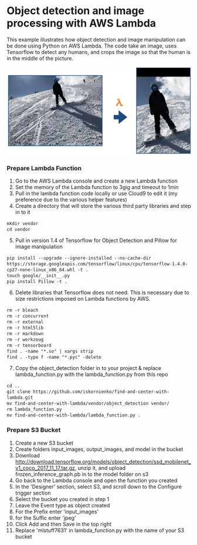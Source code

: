 # Object detection and image processing with AWS Lambda
This example illustrates how object detection and image manipulation can be done using Python on AWS Lambda. The code take an image, uses Tensorflow to detect any humans, and crops the image so that the human is in the middle of the picture.

![Sample Image](https://github.com/iskornienko/find-and-center-with-lambda/blob/master/sample_image.png?raw=true)


### Prepare Lambda Function
1. Go to the AWS Lambda console and create a new Lambda function
2. Set the memory of the Lambda function to 3gig and timeout to 1min
3. Pull in the lambda function code locally or use Cloud9 to edit it (my preference due to the various helper features)
4. Create a directory that will store the various third party libraries and step in to it
```
mkdir vendor
cd vendor
```
5. Pull in version 1.4 of Tensorflow for Object Detection and Pillow for image manipulation
```
pip install --upgrade --ignore-installed --no-cache-dir https://storage.googleapis.com/tensorflow/linux/cpu/tensorflow-1.4.0-cp27-none-linux_x86_64.whl -t .
touch google/__init__.py
pip install Pillow -t .
```
6. Delete libraries that Tensorflow does not need. This is necessary due to size restrictions imposed on Lambda functions by AWS.
```
rm -r bleach
rm -r concurrent
rm -r external
rm -r html5lib
rm -r markdown
rm -r werkzeug
rm -r tensorboard
find . -name "*.so" | xargs strip
find . -type f -name "*.pyc" -delete
```
7. Copy the object_detection folder in to your project & replace lambda_function.py with the lambda_function.py from this repo
```
cd ..
git clone https://github.com/iskornienko/find-and-center-with-lambda.git
mv find-and-center-with-lambda/vendor/object_detection vendor/
rm lambda_function.py 
mv find-and-center-with-lambda/lambda_function.py .
```

### Prepare S3 Bucket
1. Create a new S3 bucket
2. Create folders input_images, output_images, and model in the bucket
3. Download http://download.tensorflow.org/models/object_detection/ssd_mobilenet_v1_coco_2017_11_17.tar.gz, unzip it, and upload frozen_inference_graph.pb in to the model folder on s3
4. Go back to the Lambda console and open the function you created
5. In the 'Designer' section, select S3, and scroll down to the Configure trigger section
6. Select the bucket you created in step 1
7. Leave the Event type as object created
8. For the Prefix enter 'input_images'
9. for the Suffic enter 'jpeg'
10. Click Add and then Save in the top right
11. Replace 'mlstuff7631' in lambda_function.py with the name of your S3 bucket
